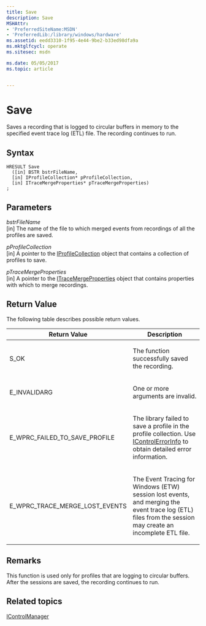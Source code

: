 ```yaml
---
title: Save
description: Save
MSHAttr:
- 'PreferredSiteName:MSDN'
- 'PreferredLib:/library/windows/hardware'
ms.assetid: eedd3310-1f95-4e44-9be2-b33ed98dfa9a
ms.mktglfcycl: operate
ms.sitesec: msdn

ms.date: 05/05/2017
ms.topic: article


---
```


# Save


Saves a recording that is logged to circular buffers in memory to the specified event trace log (ETL) file. The recording continues to run.

## Syntax


```
HRESULT Save
  ([in] BSTR bstrFileName,
  [in] IProfileCollection* pProfileCollection,
  [in] ITraceMergeProperties* pTraceMergeProperties)
;
```

## Parameters


<a href="" id="bstrfilename"></a>*bstrFileName*  
\[in\] The name of the file to which merged events from recordings of all the profiles are saved.

<a href="" id="pprofilecollection"></a>*pProfileCollection*  
\[in\] A pointer to the [IProfileCollection](iprofilecollection.md) object that contains a collection of profiles to save.

<a href="" id="ptracemergeproperties"></a>*pTraceMergeProperties*  
\[in\] A pointer to the [ITraceMergeProperties](itracemergeproperties.md) object that contains properties with which to merge recordings.

## Return Value


The following table describes possible return values.

<table>
<colgroup>
<col width="50%" />
<col width="50%" />
</colgroup>
<thead>
<tr class="header">
<th>Return Value</th>
<th>Description</th>
</tr>
</thead>
<tbody>
<tr class="odd">
<td><p>S_OK</p></td>
<td><p>The function successfully saved the recording.</p></td>
</tr>
<tr class="even">
<td><p>E_INVALIDARG</p></td>
<td><p>One or more arguments are invalid.</p></td>
</tr>
<tr class="odd">
<td><p>E_WPRC_FAILED_TO_SAVE_PROFILE</p></td>
<td><p>The library failed to save a profile in the profile collection. Use <a href="icontrolerrorinfo.md" data-raw-source="[IControlErrorInfo](icontrolerrorinfo.md)">IControlErrorInfo</a> to obtain detailed error information.</p></td>
</tr>
<tr class="even">
<td><p>E_WPRC_TRACE_MERGE_LOST_EVENTS</p></td>
<td><p>The Event Tracing for Windows (ETW) session lost events, and merging the event trace log (ETL) files from the session may create an incomplete ETL file.</p></td>
</tr>
</tbody>
</table>

 

## Remarks


This function is used only for profiles that are logging to circular buffers. After the sessions are saved, the recording continues to run.

## Related topics


[IControlManager](icontrolmanager.md)

 

 







